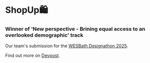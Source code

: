 # ShopUp🛍️

### Winner of 'New perspective - Brining equal access to an overlooked demographic' track

Our team's submission for the [WESBath Designathon 2025](https://wesbath-designathon.devpost.com).

Find out more on [Devpost](https://devpost.com/software/shop-up).
